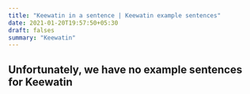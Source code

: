 ```yaml
---
title: "Keewatin in a sentence | Keewatin example sentences"
date: 2021-01-20T19:57:50+05:30
draft: falses
summary: "Keewatin"
---
```

## Unfortunately, we have no example sentences for Keewatin                 
